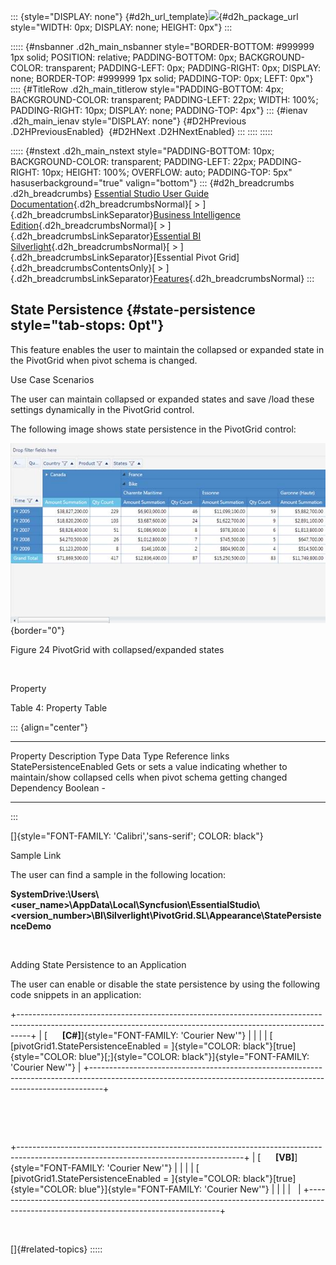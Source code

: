 ::: {style="DISPLAY: none"}
[](ms-xhelp:///?Id=d2h_url_template){#d2h_url_template}![](!package_url!){#d2h_package_url style="WIDTH: 0px; DISPLAY: none; HEIGHT: 0px"}
:::

::::: {#nsbanner .d2h_main_nsbanner style="BORDER-BOTTOM: #999999 1px solid; POSITION: relative; PADDING-BOTTOM: 0px; BACKGROUND-COLOR: transparent; PADDING-LEFT: 0px; PADDING-RIGHT: 0px; DISPLAY: none; BORDER-TOP: #999999 1px solid; PADDING-TOP: 0px; LEFT: 0px"}
:::: {#TitleRow .d2h_main_titlerow style="PADDING-BOTTOM: 4px; BACKGROUND-COLOR: transparent; PADDING-LEFT: 22px; WIDTH: 100%; PADDING-RIGHT: 10px; DISPLAY: none; PADDING-TOP: 4px"}
::: {#ienav .d2h_main_ienav style="DISPLAY: none"}
[](ms-xhelp:///?Id=5bc8d430-c783-4e48-a049-2af45b1d0bc5){#D2HPrevious .D2HPreviousEnabled}  [](ms-xhelp:///?Id=f0f0f250-1cdf-429c-be68-664c98a0e4dc){#D2HNext .D2HNextEnabled}
:::
::::
:::::

::::: {#nstext .d2h_main_nstext style="PADDING-BOTTOM: 10px; BACKGROUND-COLOR: transparent; PADDING-LEFT: 22px; PADDING-RIGHT: 10px; HEIGHT: 100%; OVERFLOW: auto; PADDING-TOP: 5px" hasuserbackground="true" valign="bottom"}
::: {#d2h_breadcrumbs .d2h_breadcrumbs}
[Essential Studio User Guide Documentation](ms-xhelp:///?Id=12457748-09e3-4d74-a240-8e049cedf030){.d2h_breadcrumbsNormal}[ \> ]{.d2h_breadcrumbsLinkSeparator}[Business Intelligence Edition](ms-xhelp:///?Id=fdf33dd8-62b2-47b9-ad7b-fc50e590bca5){.d2h_breadcrumbsNormal}[ \> ]{.d2h_breadcrumbsLinkSeparator}[Essential BI Silverlight](ms-xhelp:///?Id=c006b39c-6aa2-4637-b7de-3e7b6cb3f9f9){.d2h_breadcrumbsNormal}[ \> ]{.d2h_breadcrumbsLinkSeparator}[Essential Pivot Grid]{.d2h_breadcrumbsContentsOnly}[ \> ]{.d2h_breadcrumbsLinkSeparator}[Features](ms-xhelp:///?Id=9d7968f1-d52c-4e79-a6ae-fb01305e9f98){.d2h_breadcrumbsNormal}
:::

## State Persistence {#state-persistence style="tab-stops: 0pt"}

This feature enables the user to maintain the collapsed or expanded state in the PivotGrid when pivot schema is changed.

Use Case Scenarios

The user can maintain collapsed or expanded states and save /load these settings dynamically in the PivotGrid control.

The following image shows state persistence in the PivotGrid control:

![](ImagesExt/image36_24.jpg){border="0"}

Figure 24 PivotGrid with collapsed/expanded states

 

Property

Table 4: Property Table

::: {align="center"}
  ------------------------- ------------------------------------------------------------------------------------------------------------ ------------ ----------- -----------------
  Property                  Description                                                                                                  Type         Data Type   Reference links
  StatePersistenceEnabled   Gets or sets a value indicating whether to maintain/show collapsed cells when pivot schema getting changed   Dependency   Boolean     \-
  ------------------------- ------------------------------------------------------------------------------------------------------------ ------------ ----------- -----------------
:::

[]{style="FONT-FAMILY: 'Calibri','sans-serif'; COLOR: black"} 

Sample Link

The user can find a sample in the following location:

**SystemDrive:\\Users\\\<user_name\>\\AppData\\Local\\Syncfusion\\EssentialStudio\\\<version_number\>\\BI\\Silverlight\\PivotGrid.SL\\Appearance\\StatePersistenceDemo**

 

Adding State Persistence to an Application

The user can enable or disable the state persistence by using the following code snippets in an application:

+---------------------------------------------------------------------------------------------------------------------------------------------------------------+
| [      **\[C#\]**]{style="FONT-FAMILY: 'Courier New'"}                                                                                                        |
|                                                                                                                                                               |
| [      [pivotGrid1.StatePersistenceEnabled = ]{style="COLOR: black"}[true]{style="COLOR: blue"}[;]{style="COLOR: black"}]{style="FONT-FAMILY: 'Courier New'"} |
+---------------------------------------------------------------------------------------------------------------------------------------------------------------+

 

 

+--------------------------------------------------------------------------------------------------------------------------------------+
| [      **\[VB\]**]{style="FONT-FAMILY: 'Courier New'"}                                                                               |
|                                                                                                                                      |
| [      [pivotGrid1.StatePersistenceEnabled = ]{style="COLOR: black"}[true]{style="COLOR: blue"}]{style="FONT-FAMILY: 'Courier New'"} |
|                                                                                                                                      |
|                                                                                                                                      |
+--------------------------------------------------------------------------------------------------------------------------------------+

 

[]{#related-topics}
:::::
